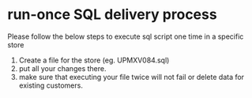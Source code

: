 # run-once SQL delivery process
Please follow the below steps to execute sql script one time in a specific store
1. Create a file for the store (eg. UPMXV084.sql)
2. put all your changes there.
3. make sure that executing your file twice will not fail or delete data for existing customers.
